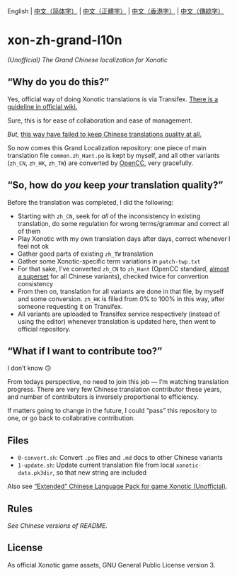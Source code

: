 English | [中文（简体字）](./README.zh_CN.md) | [中文（正體字）](./README.zh_TW.md) | [中文（香港字）](./README.zh_HK.md) | [中文（傳統字）](./README.zh_Hant.md)

# xon-zh-grand-l10n

*(Unofficial) The Grand Chinese localization for Xonotic*

## “Why do you do this?”

Yes, official way of doing Xonotic translations is via Transifex. [There is a guideline in official wiki.](https://gitlab.com/xonotic/xonotic/-/wikis/Translating)

Sure, this is for ease of collaboration and ease of management.

*But,* [this way have failed to keep Chinese translations quality at all.](https://forums.xonotic.org/showthread.php?tid=9490)

So now comes this Grand Localization repository: one piece of main translation file `common.zh_Hant.po` is kept by myself, and all other variants (`zh_CN`, `zh_HK`, `zh_TW`) are converted by [OpenCC](https://github.com/BYVoid/OpenCC), very gracefully.

## “So, how do *you* keep *your* translation quality?”

Before the translation was completed, I did the following:

- Starting with `zh_CN`, seek for *all* of the inconsistency in existing translation, do some regulation for wrong terms/grammar and correct all of them
- Play Xonotic with my own translation days after days, correct whenever I feel not ok
- Gather good parts of existing `zh_TW` translation
- Gather some Xonotic-specific term variations in `patch-twp.txt`
- For that sake, I’ve converted `zh_CN` to `zh_Hant` (OpenCC standard, [almost a superset](https://github.com/BYVoid/OpenCC/wiki/%E7%B7%A3%E7%94%B1) for all Chinese variants), checked twice for convertion consistency
- From then on, translation for all variants are done in that file, by myself and some conversion. `zh_HK` is filled from 0% to 100% in this way, after someone requesting it on Transifex.
- All variants are uploaded to Transifex service respectively (instead of using the editor) whenever translation is updated here, then went to official repository.

## “What if I want to contribute too?”

I don’t know 🙃

From todays perspective, no need to join this job — I’m watching translation progress. There are very few Chinese translation contributor these years, and number of contributors is inversely proportional to efficiency.

If matters going to change in the future, I could “pass” this repository to one, or go back to collabrative contribution.

## Files

- `0-convert.sh`: Convert `.po` files and `.md` docs to other Chinese variants
- `1-update.sh`: Update current translation file from local `xonotic-data.pk3dir`, so that new string are included

Also see [“Extended” Chinese Language Pack for game Xonotic (Unofficial)](https://github.com/NaitLee/xon-cn-ext).

## Rules

*See Chinese versions of README.*

## License

As official Xonotic game assets, GNU General Public License version 3.
